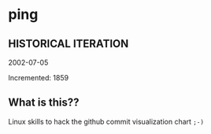 # ping

## HISTORICAL ITERATION
2002-07-05

Incremented: 1859

## What is this?? 
Linux skills to hack the github commit visualization chart `;-)`
